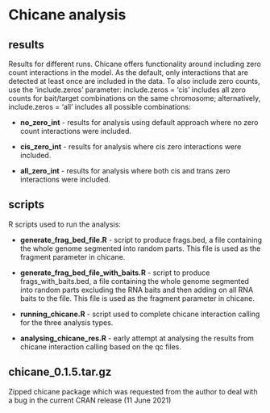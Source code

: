 # Chicane analysis

## results
Results for different runs. Chicane offers functionality around including zero 
count interactions in the model. As the default, only interactions that are 
detected at least once are included in the data. To also include zero counts, 
use the ‘include.zeros’ parameter: include.zeros = ‘cis’ includes all zero 
counts for bait/target combinations on the same chromosome; alternatively, 
include.zeros = ‘all’ includes all possible combinations:

* **no_zero_int** - results for analysis using default approach where no zero 
count interactions were included.

* **cis_zero_int** - results for analysis where cis zero interactions were 
included.

* **all_zero_int** - results for analysis where both cis and trans zero 
interactions were included.

## scripts
R scripts used to run the analysis:

* **generate_frag_bed_file.R** - script to produce frags.bed, a file containing 
the whole genome segmented into random parts. This file is used as the fragment 
parameter in chicane.

* **generate_frag_bed_file_with_baits.R** - script to produce frags_with_baits.bed, 
a file containing the whole genome segmented into random parts excluding the RNA
baits and then adding on all RNA baits to the file. This file is used as the 
fragment parameter in chicane.

* **running_chicane.R** - script used to complete chicane interaction calling for 
the three analysis types.

* **analysing_chicane_res.R** - early attempt at analysing the results from 
chicane interaction calling based on the qc files.

## chicane_0.1.5.tar.gz
Zipped chicane package which was requested from the author to deal with a bug in the current CRAN release (11 June 2021)
